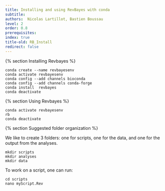 ```yaml
---
title: Installing and using RevBayes with conda
subtitle:
authors:  Nicolas Lartillot, Bastien Boussau
level: 2
order: 0.8
prerequisites:
index: true
title-old: RB_Install
redirect: false
---
```



{% section Installing Revbayes %}

```
conda create --name revbayesenv
conda activate revbayesenv
conda config --add channels bioconda
conda config --add channels conda-forge
conda install  revbayes
conda deactivate
```

{% section Using Revbayes %}

```
conda activate revbayesenv
rb
conda deactivate
```

{% section Suggested folder organization %}

We like to create 3 folders: one for scripts, one for the data, and one for the output from the analyses.

```
mkdir scripts
mkdir analyses
mkdir data

```

To work on a script, one can run:

```
cd scripts
nano myScript.Rev

```
